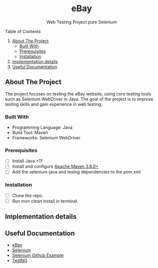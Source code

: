 <!-- PROJECT LOGO -->
<div align="center">
  <h1 align="center">eBay</h1>
  <p align="center">Web Testing Project pure Selenium</p>
</div>

<!-- TABLE OF CONTENTS -->
  <summary>Table of Contents</summary>
  <ol>
    <li>
      <a href="#about-the-project">About The Project</a>
      <ul>
        <li><a href="#built-with">Built With</a></li>
        <li><a href="#prerequisites">Prerequisites</a></li>
        <li><a href="#installation">Installation</a></li>
      </ul>
    </li>
   <li><a href="#implementation-details">Implementation details</a></li>
   <li><a href="#useful-documentation">Useful Documentation</a></li>
  </ol>

<!-- ABOUT THE PROJECT -->
## About The Project

The project focuses on testing the eBay website, using core testing tools such as Selenium WebDriver in Java. The goal of the project is to improve testing skills and gain experience in web testing.

### Built With

* Programming Language: Java
* Build Tool: Maven
* Frameworks: Selenium WebDriver

### Prerequisites

- [ ] Install Java +11
- [ ] Install and configure [Apache Maven 3.6.0+](http://maven.apache.org/)
- [ ] Add the selenium-java and testng dependencies to the pom.xml

### Installation

- [ ] Clone the repo.
- [ ] Run mvn clean install in terminal.

<!-- IMPLEMENTATION DETAILS -->
## Implementation details

[//]: # (### LOGGER implementation)

[//]: # (- Logging is a powerful aid for understanding and debugging a program’s run-time behavior. Logs capture and persist the important data and make it available for analysis at any point in time.)

[//]: # (```)

[//]: # (import org.slf4j.Logger;)

[//]: # (import org.slf4j.LoggerFactory;)

[//]: # ()
[//]: # (private static final Logger LOGGER = LoggerFactory.getLogger&#40;MethodHandles.lookup&#40;&#41;.lookupClass&#40;&#41;&#41;;)

[//]: # (```)

<!-- USEFUL DOCUMENTATION -->
## Useful Documentation

* [eBay](https://www.ebay.com)
* [Selenium](https://www.selenium.dev/documentation/overview/)
* [Selenium Github Example](https://github.com/SeleniumHQ/seleniumhq.github.io/tree/trunk/examples)
* [TestNG](https://testng.org/doc/documentation-main.html)
